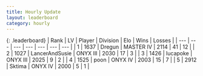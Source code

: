 ```yaml
---
title: Hourly Update
layout: leaderboard
category: hourly
---
```


{: .leaderboard}
| Rank | LV | Player | Division | Elo | Wins | Losses |
| --- | --- | --- | --- | --- | --- | --- |
| <span data-change="0">1</span> | 1637 | <span title="ID: 337810">Dregun</span> | MASTER IV | <span data-change="0">2114</span> | <span data-change="0">41</span> | <span data-change="0">12</span> |
| <span data-change="5">2</span> | 1027 | <span title="ID: 510699">LancerAndSusie</span> | ONYX III | <span data-change="51">2030</span> | <span data-change="5">17</span> | <span data-change="0">3</span> |
| <span data-change="-1">3</span> | 1426 | <span title="ID: 41925">lucapoke</span> | ONYX III | <span data-change="0">2025</span> | <span data-change="0">9</span> | <span data-change="0">2</span> |
| <span data-change="-1">4</span> | 1525 | <span title="ID: 540690">poon</span> | ONYX IV | <span data-change="0">2003</span> | <span data-change="0">15</span> | <span data-change="0">7</span> |
| <span data-change="-1">5</span> | 2912 | <span title="ID: 353063">Sktima</span> | ONYX IV | <span data-change="0">2000</span> | <span data-change="0">5</span> | <span data-change="0">1</span> |